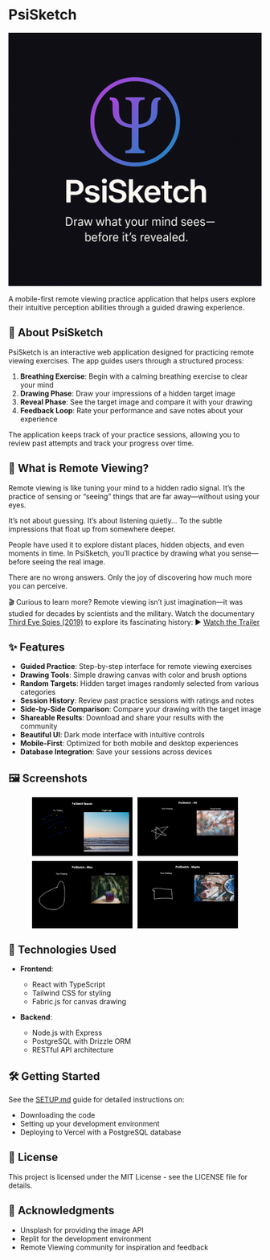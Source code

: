 # PsiSketch

![PsiSketch Logo](attached_assets/psisketch.png)

A mobile-first remote viewing practice application that helps users explore their intuitive perception abilities through a guided drawing experience.

## 🔮 About PsiSketch

PsiSketch is an interactive web application designed for practicing remote viewing exercises. The app guides users through a structured process:

1. **Breathing Exercise**: Begin with a calming breathing exercise to clear your mind
2. **Drawing Phase**: Draw your impressions of a hidden target image
3. **Reveal Phase**: See the target image and compare it with your drawing
4. **Feedback Loop**: Rate your performance and save notes about your experience

The application keeps track of your practice sessions, allowing you to review past attempts and track your progress over time.

## 🌠 What is Remote Viewing?

Remote viewing is like tuning your mind to a hidden radio signal.
It’s the practice of sensing or “seeing” things that are far away—without using your eyes.

It’s not about guessing.
It’s about listening quietly…
To the subtle impressions that float up from somewhere deeper.

People have used it to explore distant places, hidden objects, and even moments in time.
In PsiSketch, you’ll practice by drawing what you sense—before seeing the real image.

There are no wrong answers.
Only the joy of discovering how much more you can perceive.

🎬 Curious to learn more?
Remote viewing isn’t just imagination—it was studied for decades by scientists and the military.
Watch the documentary [Third Eye Spies (2019)](https://www.imdb.com/title/tt5112424/) to explore its fascinating history:
▶️ [Watch the Trailer](https://youtu.be/iBokQomPr_g?si=1ViGrbPa6cNqUBf-)

## ✨ Features

- **Guided Practice**: Step-by-step interface for remote viewing exercises
- **Drawing Tools**: Simple drawing canvas with color and brush options
- **Random Targets**: Hidden target images randomly selected from various categories
- **Session History**: Review past practice sessions with ratings and notes
- **Side-by-Side Comparison**: Compare your drawing with the target image
- **Shareable Results**: Download and share your results with the community
- **Beautiful UI**: Dark mode interface with intuitive controls
- **Mobile-First**: Optimized for both mobile and desktop experiences
- **Database Integration**: Save your sessions across devices

## 🖼️ Screenshots

<div style="display: flex; flex-wrap: wrap; gap: 10px; justify-content: center;">
  <img src="attached_assets/psisketch_screenshots/psisketch-session_ocean.png" width="200" />
  <img src="attached_assets/psisketch_screenshots/psisketch-session_leaves.png" width="200" />
  <img src="attached_assets/psisketch_screenshots/psisketch-session_drink.png" width="200" />
  <img src="attached_assets/psisketch_screenshots/psisketch-session_desk.png" width="200" />
</div>


## 🚀 Technologies Used

- **Frontend**:
  - React with TypeScript
  - Tailwind CSS for styling
  - Fabric.js for canvas drawing

- **Backend**:
  - Node.js with Express
  - PostgreSQL with Drizzle ORM
  - RESTful API architecture

## 🛠️ Getting Started

See the [SETUP.md](SETUP.md) guide for detailed instructions on:
- Downloading the code
- Setting up your development environment
- Deploying to Vercel with a PostgreSQL database

## 📝 License

This project is licensed under the MIT License - see the LICENSE file for details.

## 🙏 Acknowledgments

- Unsplash for providing the image API
- Replit for the development environment
- Remote Viewing community for inspiration and feedback
